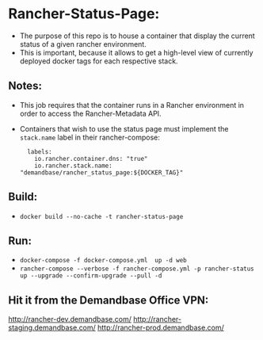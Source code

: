 # Rancher-Status-Page:

* The purpose of this repo is to house a container that display the current status of a given rancher environment.
* This is important, because it allows to get a high-level view of currently deployed docker tags for each respective stack.

## Notes:
  * This job requires that the container runs in a Rancher environment in order to access the Rancher-Metadata API.
  * Containers that wish to use the status page must implement the `stack.name` label in their rancher-compose:

    ```
      labels:
        io.rancher.container.dns: "true"
        io.rancher.stack.name: "demandbase/rancher_status_page:${DOCKER_TAG}"
    ```

## Build:
  * `docker build --no-cache -t rancher-status-page`

## Run:
  * `docker-compose -f docker-compose.yml  up -d web`
  * `rancher-compose --verbose -f rancher-compose.yml -p rancher-status up --upgrade --confirm-upgrade --pull -d`

## Hit it from the Demandbase Office VPN:
http://rancher-dev.demandbase.com/
http://rancher-staging.demandbase.com/
http://rancher-prod.demandbase.com/

